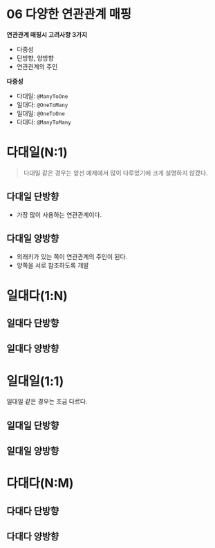 # 06 다양한 연관관계 매핑
**연관관계 매핑시 고려사항 3가지**     
* 다중성    
* 단방향, 양방향  
* 연관관계의 주인    
    
**다중성**  
* 다대일: `@ManyToOne`
* 일대다: `@OneToMany`
* 일대일: `@OneToOne`
* 다대다: `@ManyToMany`
     
# 다대일(N:1)       
> 다대일 같은 경우는 앞선 예제에서 많이 다루었기에 크게 설명하지 않겠다.         
     
## 다대일 단방향 
* 가장 많이 사용하는 연관관계이다.  

## 다대일 양방향 
* 외래키가 있는 쪽이 연관관계의 주인이 된다.  
* 양쪽을 서로 참조하도록 개발 
      
# 일대다(1:N)     

## 일대다 단방향 
## 일대다 양방향 
 
# 일대일(1:1)    
일대일 같은 경우는 조금 다르다.  

## 일대일 단방향
## 일대일 양방향

# 다대다(N:M)   
## 다대다 단방향
## 다대다 양방향 
